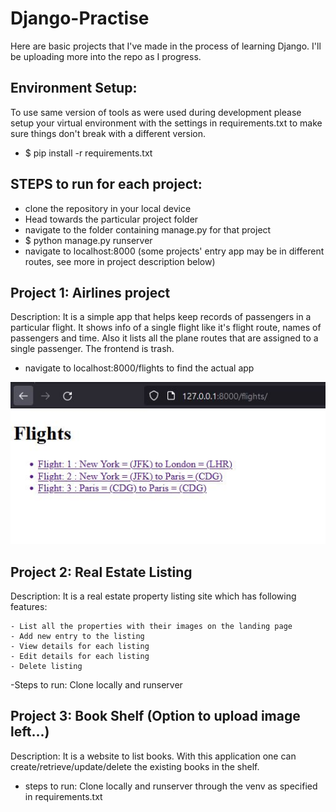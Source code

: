 # Django-Practise

Here are basic projects that I've made in the process of learning Django. I'll be uploading more into the repo as I progress.
## Environment Setup:
  To use same version of tools as were used during development please setup your virtual environment with the settings in requirements.txt to make sure things don't break with a different version.
  - $ pip install -r requirements.txt    
   
## STEPS to run for each project:
  - clone the repository in your local device
  - Head towards the particular project folder
  - navigate to the folder containing manage.py for that project
  - $ python manage.py runserver
  - navigate to localhost:8000
  (some projects' entry app may be in different routes, see more in project description below)
  
## Project 1: Airlines project
Description: It is a simple app that helps keep records of passengers in a particular flight. It shows info of a single flight like it's flight route, names of passengers and time. Also it lists all the plane routes that are assigned to a single passenger. The frontend is trash.
  - navigate to localhost:8000/flights to find the actual app

![airlines](images/airlines_1.jpg)

## Project 2: Real Estate Listing

  Description: It is a real estate property listing site which has following features:
  
    - List all the properties with their images on the landing page
    - Add new entry to the listing
    - View details for each listing
    - Edit details for each listing
    - Delete listing
  -Steps to run: Clone locally and runserver

## Project 3: Book Shelf (Option to upload image left...)
  Description: It is a website to list books. With this application one can create/retrieve/update/delete the existing books in the shelf.

  - steps to run: Clone locally and runserver through the venv as specified in requirements.txt
